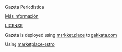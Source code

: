 Gazeta Periodistica 

[Más información](https://clubcalima.notion.site/gazeta) 

[LICENSE](./LICENSE)

Gazeta is deployed using [markket.place](https://markket.place) to [gakkata.com](https://gakkata.com/)

Using [marketplace-astro](https://github.com/calimania/markketplace-astro) 


